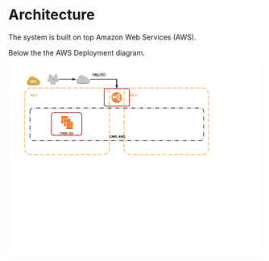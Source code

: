# Architecture

The system is built on top Amazon Web Services (AWS).

Below the the AWS Deployment diagram.

![AWS Deployment Diagram](assets/2_aws_deployment_diagram.png)
